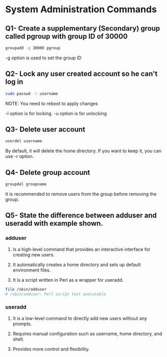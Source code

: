 # System Administration Commands

## Q1- Create a supplementary (Secondary) group called pgroup with group ID of 30000

```bash
groupadd -g 30000 pgroup
```

   -g option is used to set the group ID

## Q2- Lock any user created account so he can't log in

```bash
sudo passwd -l username
```

   NOTE: You need to reboot to apply changes

   -l option is for locking. -u option is for unlocking

## Q3- Delete user account

```bash
userdel username
```

   By default, it will delete the home directory. If you want to keep it, you can use -r option.

## Q4- Delete group account

```bash
groupdel groupname
```

   It is recommended to remove users from the group before removing the group.

## Q5- State the difference between adduser and useradd with example shown.

### adduser

   1. Is a high-level command that provides an interactive interface for creating new users.
   
   2. It automatically creates a home directory and sets up default environment files.
   
   3. It is a script written in Perl as a wrapper for useradd.
   
```bash
file /sbin/adduser
# /sbin/adduser: Perl script text executable
```

### useradd

   1. It is a low-level command to directly add new users without any prompts.
   
   2. Requires manual configuration such as username, home directory, and shell.
   
   3. Provides more control and flexibility.

